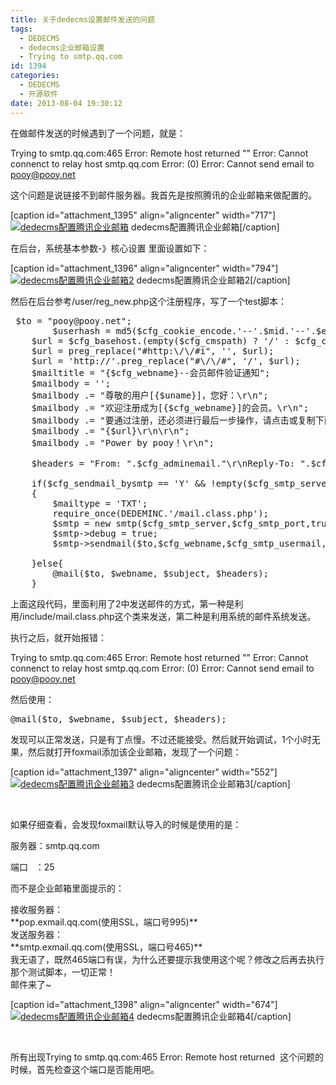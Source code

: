 ```yaml
---
title: 关于dedecms设置邮件发送的问题
tags:
  - DEDECMS
  - dedecms企业邮箱设置
  - Trying to smtp.qq.com
id: 1394
categories:
  - DEDECMS
  - 开源软件
date: 2013-08-04 19:30:12
---
```


在做邮件发送的时候遇到了一个问题，就是：

Trying to smtp.qq.com:465 Error: Remote host returned "" Error: Cannot connenct to relay host smtp.qq.com Error: (0) Error: Cannot send email to pooy@pooy.net

这个问题是说链接不到邮件服务器。我首先是按照腾讯的企业邮箱来做配置的。

[caption id="attachment_1395" align="aligncenter" width="717"][![](http://www.pooy.net/wp-content/uploads/2013/08/dedecms配置腾讯企业邮箱.png "dedecms配置腾讯企业邮箱")](http://www.pooy.net/wp-content/uploads/2013/08/dedecms配置腾讯企业邮箱.png) dedecms配置腾讯企业邮箱[/caption]

在后台，系统基本参数-》核心设置 里面设置如下：

[caption id="attachment_1396" align="aligncenter" width="794"][![](http://www.pooy.net/wp-content/uploads/2013/08/dedecms配置腾讯企业邮箱2.png "dedecms配置腾讯企业邮箱2")](http://www.pooy.net/wp-content/uploads/2013/08/dedecms配置腾讯企业邮箱2.png) dedecms配置腾讯企业邮箱2[/caption]

然后在后台参考/user/reg_new.php这个注册程序，写了一个test脚本：
<pre class="brush: php; gutter: false">	$to = &quot;pooy@pooy.net&quot;;
        $userhash = md5($cfg_cookie_encode.&#039;--&#039;.$mid.&#039;--&#039;.$email);
	$url = $cfg_basehost.(empty($cfg_cmspath) ? &#039;/&#039; : $cfg_cmspath).&quot;/member/index_do.php?fmdo=checkMail&amp;mid={$mid}&amp;userhash={$userhash}&amp;do=1&quot;;
	$url = preg_replace(&quot;#http:\/\/#i&quot;, &#039;&#039;, $url);
	$url = &#039;http://&#039;.preg_replace(&quot;#\/\/#&quot;, &#039;/&#039;, $url);
	$mailtitle = &quot;{$cfg_webname}--会员邮件验证通知&quot;;
	$mailbody = &#039;&#039;;
	$mailbody .= &quot;尊敬的用户[{$uname}]，您好：\r\n&quot;;
	$mailbody .= &quot;欢迎注册成为[{$cfg_webname}]的会员。\r\n&quot;;
	$mailbody .= &quot;要通过注册，还必须进行最后一步操作，请点击或复制下面链接到地址栏访问这地址：\r\n\r\n&quot;;
	$mailbody .= &quot;{$url}\r\n\r\n&quot;;
	$mailbody .= &quot;Power by pooy！\r\n&quot;;

	$headers = &quot;From: &quot;.$cfg_adminemail.&quot;\r\nReply-To: &quot;.$cfg_adminemail;

	if($cfg_sendmail_bysmtp == &#039;Y&#039; &amp;&amp; !empty($cfg_smtp_server))
	{        
		$mailtype = &#039;TXT&#039;;
		require_once(DEDEMINC.&#039;/mail.class.php&#039;);
		$smtp = new smtp($cfg_smtp_server,$cfg_smtp_port,true,$cfg_smtp_usermail,$cfg_smtp_password);
		$smtp-&gt;debug = true;
		$smtp-&gt;sendmail($to,$cfg_webname,$cfg_smtp_usermail, $mailtitle, $mailbody, $mailtype);

	}else{
		@mail($to, $webname, $subject, $headers);
	}</pre>
上面这段代码，里面利用了2中发送邮件的方式，第一种是利用/include/mail.class.php这个类来发送，第二种是利用系统的邮件系统发送。

执行之后，就开始报错：

Trying to smtp.qq.com:465 Error: Remote host returned "" Error: Cannot connenct to relay host smtp.qq.com Error: (0) Error: Cannot send email to pooy@pooy.net

然后使用：
<pre>@mail($to, $webname, $subject, $headers);</pre>
发现可以正常发送，只是有丁点慢。不过还能接受。然后就开始调试，1个小时无果，然后就打开foxmail添加该企业邮箱，发现了一个问题：

[caption id="attachment_1397" align="aligncenter" width="552"][![](http://www.pooy.net/wp-content/uploads/2013/08/dedecms配置腾讯企业邮箱3.png "dedecms配置腾讯企业邮箱3")](http://www.pooy.net/wp-content/uploads/2013/08/dedecms配置腾讯企业邮箱3.png) dedecms配置腾讯企业邮箱3[/caption]

&nbsp;

如果仔细查看，会发现foxmail默认导入的时候是使用的是：

服务器：smtp.qq.com

端口   ：25

而不是企业邮箱里面提示的：
<div>接收服务器：</div>
<div>**pop.exmail.qq.com(使用SSL，端口号995)**</div>
<div>发送服务器：</div>
<div>**smtp.exmail.qq.com(使用SSL，端口号465)**</div>
<div></div>
<div>我无语了，既然465端口有误，为什么还要提示我使用这个呢？修改之后再去执行那个测试脚本，一切正常！</div>
<div></div>
<div>邮件来了~</div>
<div>

[caption id="attachment_1398" align="aligncenter" width="674"][![](http://www.pooy.net/wp-content/uploads/2013/08/dedecms配置腾讯企业邮箱4.png "dedecms配置腾讯企业邮箱4")](http://www.pooy.net/wp-content/uploads/2013/08/dedecms配置腾讯企业邮箱4.png) dedecms配置腾讯企业邮箱4[/caption]

&nbsp;

所有出现Trying to smtp.qq.com:465 Error: Remote host returned  这个问题的时候，首先检查这个端口是否能用吧。

</div>